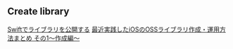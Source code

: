## Create library

[Swiftでライブラリを公開する](http://blog.morizotter.com/2015/12/16/make-library-public-with-swift/)
[最近実践したiOSのOSSライブラリ作成・運用方法まとめ その1〜作成編〜](https://dev.classmethod.jp/smartphone/iphone/starting-oss-with-swift-and-ios1/)
